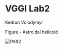 # VGGI Lab2
Kedrun Volodymyr

Figure - Astroidal helicoid


![PA#2](https://user-images.githubusercontent.com/71012778/210646680-b711f1c8-c7f3-484f-ac84-c3b71899c0f4.gif)
